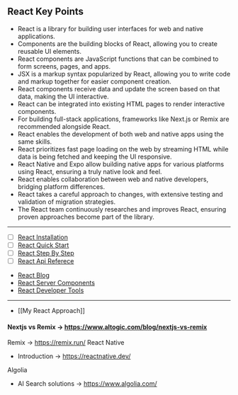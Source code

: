 ## React Key Points

- React is a library for building user interfaces for web and native applications.
- Components are the building blocks of React, allowing you to create reusable UI elements.
- React components are JavaScript functions that can be combined to form screens, pages, and apps.
- JSX is a markup syntax popularized by React, allowing you to write code and markup together for easier component creation.
- React components receive data and update the screen based on that data, making the UI interactive.
- React can be integrated into existing HTML pages to render interactive components.
- For building full-stack applications, frameworks like Next.js or Remix are recommended alongside React.
- React enables the development of both web and native apps using the same skills.
- React prioritizes fast page loading on the web by streaming HTML while data is being fetched and keeping the UI responsive.
- React Native and Expo allow building native apps for various platforms using React, ensuring a truly native look and feel.
- React enables collaboration between web and native developers, bridging platform differences.
- React takes a careful approach to changes, with extensive testing and validation of migration strategies.
- The React team continuously researches and improves React, ensuring proven approaches become part of the library.

-----------------------------
- [ ] [React Installation](https://react.dev/learn/installation)
- [ ] [React Quick Start](https://react.dev/learn)
- [ ] [React Step By Step](https://react.dev/learn/describing-the-ui)
- [ ] [React Api Referece](https://react.dev/reference/react)  
- [React Blog](https://react.dev/blog) 
- [React Server Components](https://react.dev/blog/2023/03/22/react-labs-what-we-have-been-working-on-march-2023#react-server-components)
- [React Developer Tools](https://react.dev/learn/react-developer-tools) 
-----------------------------

- [[My React Approach]] 

#### Nextjs vs Remix -> https://www.altogic.com/blog/nextjs-vs-remix

Remix -> https://remix.run/
React Native 
- Introduction -> https://reactnative.dev/

Algolia
- AI Search solutions -> https://www.algolia.com/

